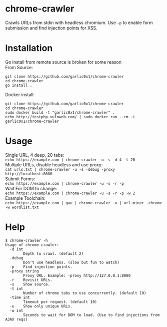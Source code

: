 # chrome-crawler
Crawls URLs from stdin with headless chromium.  Use `-p` to enable form submission and find injection points for XSS.  

# Installation
Go install from remote source is broken for some reason  
From Source:  
```
git clone https://github.com/garlic0x1/chrome-crawler
cd chrome-crawler
go install .
```
Docker install:  
```
git clone https://github.com/garlic0x1/chrome-crawler
cd chrome-crawler
sudo docker build -t "garlic0x1/chrome-crawler" .
echo http://testphp.vulnweb.com/ | sudo docker run --rm -i garlic0x1/chrome-crawler
```

# Usage
Single URL, 4 deep, 20 tabs:  
`echo https://example.com | chrome-crawler -u -s -d 4 -t 20`  
Multiple URLs, disable headless and use proxy:  
`cat urls.txt | chrome-crawler -u -s -debug -proxy http://localhost:8080`  
Submit Forms:  
`echo https://example.com | chrome-crawler -u -s -r -p`  
Wait For DOM to change:  
`echo https://example.com | chrome-crawler -u -s -r -p -w 2`  
Example Toolchain:  
`echo https://example.com | gau | chrome-crawler -u | url-miner -chrome -w wordlist.txt`  

# Help
```
$ chrome-crawler -h
Usage of chrome-crawler:
  -d int
    	Depth to crawl. (default 2)
  -debug
    	Don't use headless. (slow but fun to watch)
  -p	Find injection points.
  -proxy string
    	Proxy URL. Example: -proxy http://127.0.0.1:8080
  -r	Revisit URLs.
  -s	Show source.
  -t int
    	Number of chrome tabs to use concurrently. (default 10)
  -time int
    	Timeout per request. (default 10)
  -u	Show only unique URLs.
  -w int
    	Seconds to wait for DOM to load. (Use to find injections from AJAX reqs)
```
